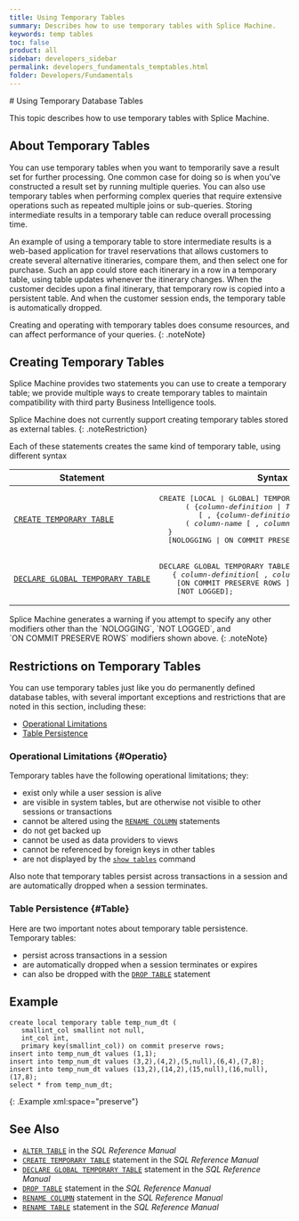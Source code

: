 ```yaml
---
title: Using Temporary Tables
summary: Describes how to use temporary tables with Splice Machine.
keywords: temp tables
toc: false
product: all
sidebar: developers_sidebar
permalink: developers_fundamentals_temptables.html
folder: Developers/Fundamentals
---
```

<section>
<div class="TopicContent" data-swiftype-index="true" markdown="1">
# Using Temporary Database Tables

This topic describes how to use temporary tables with Splice Machine.

## About Temporary Tables

You can use temporary tables when you want to temporarily save a result
set for further processing. One common case for doing so is when you've
constructed a result set by running multiple queries. You can also use
temporary tables when performing complex queries that require extensive
operations such as repeated multiple joins or sub-queries. Storing
intermediate results in a temporary table can reduce overall processing
time.

An example of using a temporary table to store intermediate results is a
web-based application for travel reservations that allows customers to
create several alternative itineraries, compare them, and then select
one for purchase. Such an app could store each itinerary in a row in a
temporary table, using table updates whenever the itinerary changes.
When the customer decides upon a final itinerary, that temporary row is
copied into a persistent table. And when the customer session ends, the
temporary table is automatically dropped.

Creating and operating with temporary tables does consume resources, and
can affect performance of your queries.
{: .noteNote}

## Creating Temporary Tables

Splice Machine provides two statements you can use to create a temporary
table; we provide multiple ways to create temporary tables to maintain
compatibility with third party Business Intelligence tools.

Splice Machine does not currently support creating temporary tables
stored as external tables.
{: .noteRestriction}

Each of these statements creates the same kind of temporary table, using
different syntax

<table summary="Statements for creating temporary tables">
                <col />
                <col />
                <thead>
                    <tr>
                        <th>Statement</th>
                        <th>Syntax</th>
                    </tr>
                </thead>
                <tbody>
                    <tr>
                        <td><a href="sqlref_statements_createtemptable.html"><code>CREATE TEMPORARY TABLE</code></a>
                        </td>
                        <td>
                            <div class="fcnWrapperWide"><pre class="FcnSyntaxCell" xml:space="preserve">CREATE [LOCAL | GLOBAL] TEMPORARY TABLE <em><a href="sqlref_identifiers_types.html#TableName">table-Name</a></em> {
      ( {<em>column-definition</em> | <em>Table-level constraint</em>}
         [ , {<em>column-definition</em>} ] * )
      ( <em>column-name</em> [ , <em>column-name</em> ] * )
  }
  [NOLOGGING | ON COMMIT PRESERVE ROWS];</pre>
                            </div>
                        </td>
                    </tr>
                    <tr>
                        <td><a href="sqlref_statements_globaltemptable.html"><code>DECLARE GLOBAL TEMPORARY TABLE</code></a>
                        </td>
                        <td>
                            <div class="fcnWrapperWide"><pre class="FcnSyntaxCell" xml:space="preserve">DECLARE GLOBAL TEMPORARY TABLE <em><a href="sqlref_identifiers_types.html#TableName">table-Name</a></em>
   { <em>column-definition</em>[ , <em>column-definition</em>] * }
    [ON COMMIT PRESERVE ROWS ]
    [NOT LOGGED];
</pre>
                            </div>
                        </td>
                    </tr>
                </tbody>
            </table>
Splice Machine generates a warning if you attempt to specify any other
modifiers other than the `NOLOGGING`, `NOT LOGGED`, and
`ON COMMIT PRESERVE ROWS` modifiers shown above.
{: .noteNote}

## Restrictions on Temporary Tables

You can use temporary tables just like you do permanently defined
database tables, with several important exceptions and restrictions that
are noted in this section, including these:

* [Operational Limitations](#Operatio)
* [Table Persistence](#Table)

### Operational Limitations   {#Operatio}

Temporary tables have the following operational limitations; they:

* exist only while a user session is alive
* are visible in system tables, but are otherwise not visible to other
  sessions or transactions
* cannot be altered using the
  [`RENAME COLUMN`](sqlref_statements_renamecolumn.html) statements
* do not get backed up
* cannot be used as data providers to views
* cannot be referenced by foreign keys in other tables
* are not displayed by the [`show tables`](cmdlineref_showtables.html)
  command

Also note that temporary tables persist across transactions in a session
and are automatically dropped when a session terminates.

### Table Persistence   {#Table}

Here are two important notes about temporary table persistence.
Temporary tables:

* persist across transactions in a session
* are automatically dropped when a session terminates or expires
* can also be dropped with the
  [`DROP TABLE`](sqlref_statements_droptable.html) statement

## Example

    create local temporary table temp_num_dt (
       smallint_col smallint not null,
       int_col int,
       primary key(smallint_col)) on commit preserve rows;
    insert into temp_num_dt values (1,1);
    insert into temp_num_dt values (3,2),(4,2),(5,null),(6,4),(7,8);
    insert into temp_num_dt values (13,2),(14,2),(15,null),(16,null),(17,8);
    select * from temp_num_dt;
{: .Example xml:space="preserve"}

## See Also

* [`ALTER TABLE`](sqlref_statements_altertable.html) in the
  *SQL Reference Manual*
* [`CREATE TEMPORARY TABLE`](sqlref_statements_createtemptable.html)
  statement in the *SQL Reference Manual*
* [`DECLARE GLOBAL TEMPORARY TABLE`](sqlref_statements_globaltemptable.html)
  statement in the *SQL Reference Manual*
* [`DROP TABLE`](sqlref_statements_droptable.html) statement in the
  *SQL Reference Manual*
* [`RENAME COLUMN`](sqlref_statements_renamecolumn.html) statement in
  the *SQL Reference Manual*
* [`RENAME TABLE`](sqlref_statements_renametable.html) statement in the
  *SQL Reference Manual*

</div>
</section>

